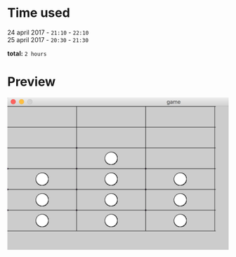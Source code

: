 # Time used
24 april 2017 - `21:10` - `22:10`  
25 april 2017 - `20:30` - `21:30`

**total:** `2 hours`

# Preview
![Four On A Row](./preview.png)
